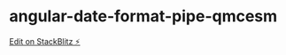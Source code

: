 # angular-date-format-pipe-qmcesm

[Edit on StackBlitz ⚡️](https://stackblitz.com/edit/angular-date-format-pipe-qmcesm)